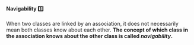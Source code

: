 <link rel="stylesheet" href="{{baseUrl}}/css/textbook.css">

<div class="website-content">

<div id="title">

#### Navigability :one:

</div>

<div id="body">

When two classes are linked by an association, it does not necessarily mean both classes know about each other. **The concept of which class in the association knows about the other class is called _navigability_.**

<panel src="../../../uml/classDiagrams/associations/navigability/full.md#title-and-body" boilerplate header=":mortar_board: UML → Class Diagrams → Associations → Navigability" expanded />

<p/>

</div>

<div id="extras">

<include src="exercises.md" />

</div>

</div>
